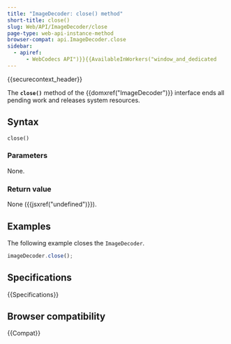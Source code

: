 ```yaml
---
title: "ImageDecoder: close() method"
short-title: close()
slug: Web/API/ImageDecoder/close
page-type: web-api-instance-method
browser-compat: api.ImageDecoder.close
sidebar:
  - apiref:
      - WebCodecs API")}}{{AvailableInWorkers("window_and_dedicated
---
```


{{securecontext_header}}

The **`close()`** method of the {{domxref("ImageDecoder")}} interface ends all pending work and releases system resources.

## Syntax

```js-nolint
close()
```

### Parameters

None.

### Return value

None ({{jsxref("undefined")}}).

## Examples

The following example closes the `ImageDecoder`.

```js
imageDecoder.close();
```

## Specifications

{{Specifications}}

## Browser compatibility

{{Compat}}
